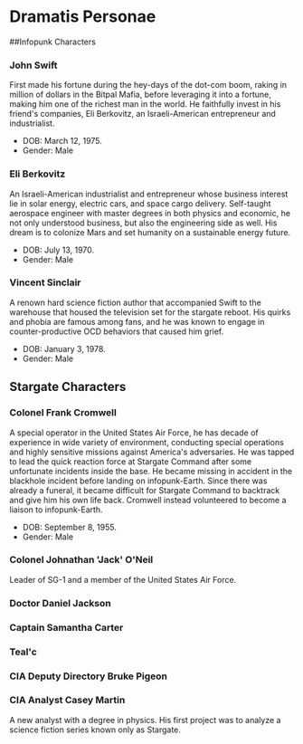 # Dramatis Personae

##Infopunk Characters

### John Swift

First made his fortune during the hey-days of the dot-com boom, raking in million of dollars in the Bitpal Mafia, before leveraging it into a fortune, making him one of the richest man in the world. He faithfully invest in his friend's companies, Eli Berkovitz, an Israeli-American entrepreneur and industrialist.

* DOB: March 12, 1975.
* Gender: Male

### Eli Berkovitz

An Israeli-American industrialist and entrepreneur whose business interest lie in solar energy, electric cars, and space cargo delivery. Self-taught aerospace engineer with master degrees in both physics and economic, he not only understood business, but also the engineering side as well. His dream is to colonize Mars and set humanity on a sustainable energy future.

* DOB: July 13, 1970.
* Gender: Male


### Vincent Sinclair

A renown hard science fiction author that accompanied Swift to the warehouse that housed the television set for the stargate reboot. His quirks and phobia are famous among fans, and he was known to engage in counter-productive OCD behaviors that caused him grief.

* DOB: January 3, 1978.
* Gender: Male

## Stargate Characters

### Colonel Frank Cromwell

A special operator in the United States Air Force, he has decade of experience in wide variety of environment, conducting special operations and highly sensitive missions against America's adversaries. He was tapped to lead the quick reaction force at Stargate Command after some unfortunate incidents inside the base. He became missing in accident in the blackhole incident before landing on infopunk-Earth. Since there was already a funeral, it became difficult for Stargate Command to backtrack and give him his own life back. Cromwell instead volunteered to become a liaison to infopunk-Earth.

* DOB: September 8, 1955.
* Gender: Male

### Colonel Johnathan 'Jack' O'Neil

Leader of SG-1 and a member of the United States Air Force.

### Doctor Daniel Jackson

### Captain Samantha Carter

### Teal'c

### CIA Deputy Directory Bruke Pigeon

### CIA Analyst Casey Martin

A new analyst with a degree in physics. His first project was to analyze a science fiction series known only as Stargate.
